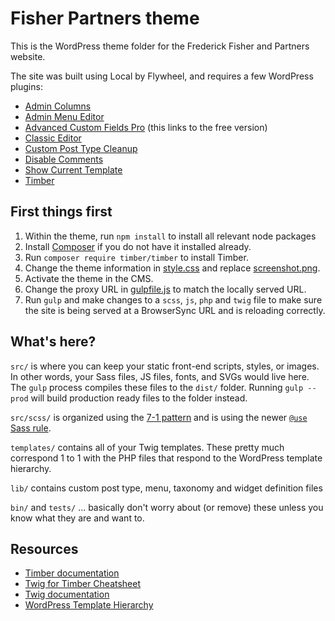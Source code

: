 # Fisher Partners theme

This is the WordPress theme folder for the Frederick Fisher and Partners website.

The site was built using Local by Flywheel, and requires a few WordPress plugins:

- [Admin Columns](https://wordpress.org/plugins/codepress-admin-columns/)
- [Admin Menu Editor](https://wordpress.org/plugins/admin-menu-editor/)
- [Advanced Custom Fields Pro](https://wordpress.org/plugins/advanced-custom-fields/) (this links to the free version)
- [Classic Editor](https://wordpress.org/plugins/classic-editor/)
- [Custom Post Type Cleanup](https://wordpress.org/plugins/custom-post-type-cleanup/)
- [Disable Comments](https://wordpress.org/plugins/disable-comments/)
- [Show Current Template](https://wordpress.org/plugins/show-current-template/)
- [Timber](https://wordpress.org/plugins/timber-library/)

## First things first

1. Within the theme, run `npm install` to install all relevant node packages
2. Install [Composer](https://getcomposer.org/download/) if you do not have it installed already.
3. Run `composer require timber/timber` to install Timber.
4. Change the theme information in [style.css](./style.css) and replace [screenshot.png](./screenshot.png).
5. Activate the theme in the CMS.
6. Change the proxy URL in [gulpfile.js](./gulpfile.js) to match the locally served URL.
7. Run `gulp` and make changes to a `scss`, `js`, `php` and `twig` file to make sure the site is being served at a BrowserSync URL and is reloading correctly.

## What's here?

`src/` is where you can keep your static front-end scripts, styles, or images. In other words, your Sass files, JS files, fonts, and SVGs would live here. The `gulp` process compiles these files to the `dist/` folder. Running `gulp --prod` will build production ready files to the folder instead.

`src/scss/` is organized using the [7-1 pattern](https://sass-guidelin.es/#the-7-1-pattern) and is using the newer [`@use` Sass rule](https://sass-lang.com/documentation/at-rules/use).

`templates/` contains all of your Twig templates. These pretty much correspond 1 to 1 with the PHP files that respond to the WordPress template hierarchy.

`lib/` contains custom post type, menu, taxonomy and widget definition files

`bin/` and `tests/` ... basically don't worry about (or remove) these unless you know what they are and want to.

## Resources

- [Timber documentation](https://timber.github.io/docs/)
- [Twig for Timber Cheatsheet](http://notlaura.com/the-twig-for-timber-cheatsheet/)
- [Twig documentation](https://twig.symfony.com/doc/3.x/)
- [WordPress Template Hierarchy](https://wphierarchy.com/)
